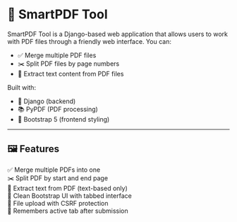 # 📎 SmartPDF Tool

SmartPDF Tool is a Django-based web application that allows users to work with PDF files through a friendly web interface. You can:

- ✅ Merge multiple PDF files
- ✂️ Split PDF files by page numbers
- 📄 Extract text content from PDF files

Built with:
- 🔧 Django (backend)
- 📚 PyPDF (PDF processing)
- 💅 Bootstrap 5 (frontend styling)

---


## 🖼️ Features

✅ Merge multiple PDFs into one  
✂️ Split PDF by start and end page  
📄 Extract text from PDF (text-based only)  
🎨 Clean Bootstrap UI with tabbed interface  
📁 File upload with CSRF protection  
🧠 Remembers active tab after submission  

